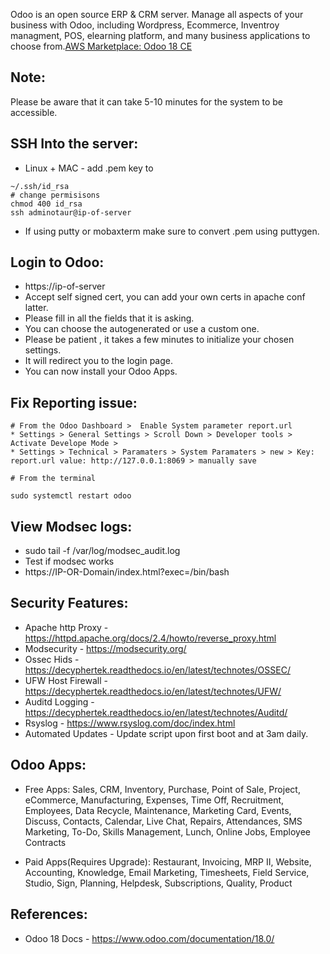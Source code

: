 Odoo is an open source ERP & CRM server. Manage all aspects of your business with Odoo, including Wordpress, Ecommerce, Inventroy managment, POS, elearning platform, and many business applications to choose from.[AWS Marketplace: Odoo 18 CE ](https://aws.amazon.com/marketplace/pp/prodview-rq7r2an4ojrtw?sr=0-9&ref_=beagle&applicationId=AWSMPContessa)

Note:
-----
Please be aware that it can take 5-10 minutes for the system to be accessible. 

SSH Into the server:
--------------------
* Linux + MAC - add .pem key to 
```
~/.ssh/id_rsa
# change permisisons
chmod 400 id_rsa
ssh adminotaur@ip-of-server
```
* If using putty or mobaxterm make sure to convert .pem using puttygen.

Login to Odoo:
---------------
* https://ip-of-server
* Accept self signed cert, you can add your own certs in apache conf latter.
* Please fill in all the fields that it is asking.
* You can choose the autogenerated or use a custom one.
* Please be patient , it takes a few minutes to initialize your chosen settings.
* It will redirect you to the login page.
* You can now install your Odoo Apps. 

Fix Reporting issue: 
--------------------
```
# From the Odoo Dashboard >  Enable System parameter report.url
* Settings > General Settings > Scroll Down > Developer tools > Activate Develope Mode >
* Settings > Technical > Paramaters > System Paramaters > new > Key: report.url value: http://127.0.0.1:8069 > manually save

# From the terminal

sudo systemctl restart odoo 

```

View Modsec logs:
-----------------
* sudo tail -f /var/log/modsec_audit.log
* Test if modsec works
* https://IP-OR-Domain/index.html?exec=/bin/bash

Security Features:
------------------
* Apache http Proxy - https://httpd.apache.org/docs/2.4/howto/reverse_proxy.html
* Modsecurity - https://modsecurity.org/
* Ossec Hids - https://decyphertek.readthedocs.io/en/latest/technotes/OSSEC/
* UFW Host Firewall - https://decyphertek.readthedocs.io/en/latest/technotes/UFW/
* Auditd Logging - https://decyphertek.readthedocs.io/en/latest/technotes/Auditd/
* Rsyslog - https://www.rsyslog.com/doc/index.html
* Automated Updates - Update script upon first boot and at 3am daily.

Odoo Apps:
----------
* Free Apps: Sales, CRM, Inventory, Purchase, Point of Sale, Project, eCommerce, Manufacturing, Expenses, Time Off, Recruitment, Employees, Data Recycle, Maintenance, Marketing Card, Events, Discuss, Contacts, Calendar, Live Chat, Repairs, Attendances, SMS Marketing, To-Do, Skills Management, Lunch, Online Jobs, Employee Contracts

* Paid Apps(Requires Upgrade): Restaurant, Invoicing, MRP II, Website, Accounting, Knowledge, Email Marketing, Timesheets, Field Service, Studio, Sign, Planning, Helpdesk, Subscriptions, Quality, Product

References:
-----------
* Odoo 18 Docs - https://www.odoo.com/documentation/18.0/